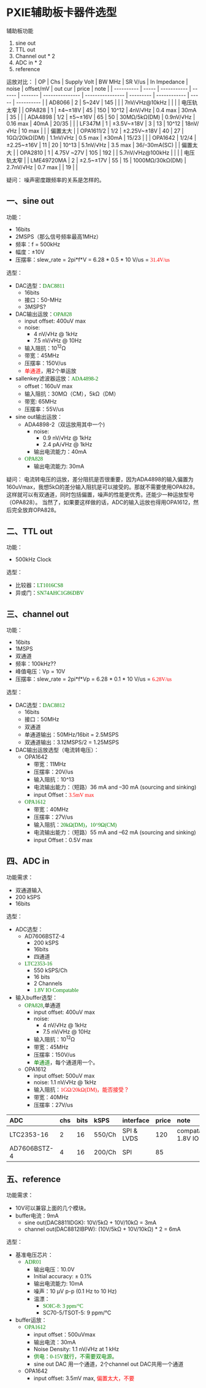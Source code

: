 # PXIE辅助板卡器件选型

辅助板功能

1. sine out
2. TTL out
3. Channel out * 2
4. ADC in * 2
5. reference

运放对比：
| OP         | Chs   | Supply Volt | BW MHz | SR V/us | In Impedance    | noise            | offset/mV | out cur      | price | note       |
| ---------- | ----- | ----------- | ------ | ------- | --------------- | ---------------- | --------- | ------------ | ----- | ---------- |
| AD8066     | 2     | 5~24V       | 145    |         |                 | 7nV/√Hz@10kHz    |           |              |       | 电压轨太窄 |
| OPA828     | 1     | ±4~±18V     | 45     | 150     | 10^12           | 4nV/√Hz          | 0.4 max   | 30mA         | 35    |            |
| ADA4898    | 1/2   | ±5~±16V     | 65     | 50      | 30MΩ/5kΩ(DM)    | 0.9nV/√Hz        | 0.16 max  | 40mA         | 20/35 |            |
| LF347M     | 1     | ±3.5V~±18V  | 3      | 13      | 10^12           | 18nV/√Hz         | 10 max    |              |       | 偏置太大   |
| OPA1611/2  | 1/2   | ±2.25V~±18V | 40     | 27      | 1GΩ/20kΩ(DM)    | 1.1nV/√Hz        | 0.5 max   | ±30mA        | 15/23 |            |
| OPA1642    | 1/2/4 | ±2.25~±16V  | 11     | 20      | 10^13           | 5.1nV/√Hz        | 3.5 max   | 36/–30mA(SC) |       | 偏置太大   |
| OPA2810    | 1     | 4.75V ~27V  | 105    | 192     |                 | 5.7nV/√Hz@100kHz |           |              |       | 电压轨太窄 |
| LME49720MA | 2     | ±2.5~±17V   | 55     | 15      | 1000MΩ/30kΩ(DM) | 2.7nV/√Hz        | 0.7 max   |              | 19    |            |

疑问：
  噪声密度跟频率的关系是怎样的。

## 一、sine out

功能：

- 16bits
- 2MSPS（那么信号频率最高1MHz）
- 频率：f = 500kHz
- 幅度：±10V
- 压摆率：slew_rate = 2pi\*f\*V = 6.28 * 0.5 * 10 V/us = <font face="黑体" color=red>31.4V/us</font>

选型：

- DAC选型：<font face="黑体" color=green>DAC8811</font>
  - 16bits
  - 接口：50-MHz
  - 3MSPS?
- DAC输出运放：<font face="黑体" color=green>OPA828</font>
  - input offset: 400uV max
  - noise:
    - 4 nV/√Hz @ 1kHz
    - 7.5 nV/√Hz @ 10Hz
  - 输入阻抗：10<sup>12</sup>Ω
  - 带宽：45MHz
  - 压摆率：150V/us
  - <font face="黑体" color=red>单通道</font>，用2个单运放
- sallenkey滤波器运放：<font face="黑体" color=green>ADA4898-2</font>
  - offset：160uV max
  - 输入阻抗：30MΩ（CM），5kΩ（DM）
  - 带宽: 65MHz
  - 压摆率：55V/us
- sine out输出运放：
  - ADA4898-2（双运放用其中一个)
    - noise:
      - 0.9 nV/√Hz @ 1kHz
      - 2.4 pA/√Hz @ 1kHz
    - 输出电流能力：40mA
  - <font face="黑体" color=green>OPA828</font>
    - 输出电流能力: 30mA

疑问：
  电流转电压的运放，差分阻抗是否很重要，因为ADA4898的输入偏置为160uVmax，我想5kΩ的差分输入阻抗是可以接受的。那就不需要使用OPA828，这样就可以有双通道，同时包括偏置，噪声的性能更优秀。还能少一种运放型号（OPA828）。
  当然了，如果要这样做的话，ADC的输入运放也得用OPA1612，然后完全放弃OPA828。

## 二、TTL out

功能：

- 500kHz Clock

选型：

- 比较器：<font face="黑体" color=green>LT1016CS8</font>
- 异或门：<font face="黑体" color=green>SN74AHC1G86DBV</font>

## 三、channel out

功能：

- 16bits
- 1MSPS
- 双通道
- 频率：100kHz??
- 峰值电压：Vp = 10V
- 压摆率：slew_rate = 2pi\*f\*Vp = 6.28 * 0.1 * 10 V/us = <font face="黑体" color=red>6.28V/us</font>

选型：

- DAC选型：<font face="黑体" color=green>DAC8812</font>
  - 16bits
  - 接口：50MHz
  - 双通道
  - 单通道输出：50MHz/16bit = 2.5MSPS
  - 双通道输出：3.12MSPS/2 = 1.25MSPS
- DAC输出运放选型（电流转电压）：
  - OPA1642
    - 带宽：11MHz
    - 压摆率：20V/us
    - 输入阻抗：10^13
    - 电流输出能力：（短路）36 mA and –30 mA (sourcing and sinking)
    - input Offset：<font face="黑体" color=red>3.5mV max</font>
  - <font face="黑体" color=green>OPA1612</font>
    - 带宽：40MHz
    - 压摆率：27V/us
    - 输入阻抗：<font face="黑体" color=green>20kΩ(DM)，10^9Ω(CM)</font>
    - 电流输出能力：（短路）55 mA and –62 mA (sourcing and sinking)
    - input Offset：0.5V max

## 四、ADC in

功能需求：

- 双通道输入
- 200 kSPS
- 16bits

选型：

- ADC选型：
  - AD7606BSTZ-4
    - 200 kSPS
    - 16bits
    - 四通道
  - <font face="黑体" color=green>LTC2353-16</font>
    - 550 kSPS/Ch
    - 16 bits
    - 2 Channels
    - <font face="黑体" color=green>1.8V IO Compatable</font>
- 输入buffer选型：
  - <font face="黑体" color=green>OPA828</font>,单通道
    - input offset: 400uV max
    - noise:
      - 4 nV/√Hz @ 1kHz
      - 7.5 nV/√Hz @ 10Hz
    - 输入阻抗：10<sup>12</sup>Ω
    - 带宽：45MHz
    - 压摆率：150V/us
    - <font face="黑体" color=green>单通道</font>，每个通道用一个。
  - OPA1612
    - input offset: 500uV max
    - noise: 1.1 nV/√Hz @ 1kHz
    - 输入阻抗：<font face="黑体" color=red>1GΩ/20kΩ(DM)，能否接受？</font>
    - 带宽：40MHz
    - 压摆率：27V/us

| ADC          | chs  | bits | kSPS   | interface  | price | note               |
| :----------- | :--- | :--- | :----- | :--------- | :---- | :----------------- |
| LTC2353-16   | 2    | 16   | 550/Ch | SPI & LVDS | 120   | compatalbe 1.8V IO |
| AD7606BSTZ-4 | 4    | 16   | 200/Ch | SPI        | 85    |                    |

## 五、reference

功能需求：

- 10V可以兼容上面的几个模块。
- buffer电流：9mA
  - sine out(DAC8811IDGK): 10V/5kΩ + 10V/10kΩ = 3mA
  - channel out(DAC8812IBPW): (10V/5kΩ + 10V/10kΩ) * 2 = 6mA

选型：

- 基准电压芯片：
  - <font face="黑体" color=green>ADR01</font>
    - 输出电压：10.0V
    - Initial accuracy: ± 0.1%
    - 输出电流能力: 10mA
    - 噪声：10 μV p-p (0.1 Hz to 10 Hz)
    - 温漂：
      - <font face="黑体" color=green>SOIC-8: 3 ppm/°C</font>
      - SC70-5/TSOT-5: 9 ppm/°C
- buffer运放：
  - <font face="黑体" color=green>OPA1612</font>
    - input offset：500uVmax
    - 输出电流：30mA
    - Noise Density: 1.1 nV/√Hz at 1 kHz
    - <font face="黑体" color=green>供电：0-15V就行，不需要双电源。</font>
    - sine out DAC 用一个通道，2个channel out DAC共用一个通道
  - OPA1642
    - input offset: 3.5mV max, <font face="黑体" color=red>偏置太大，不要</font>
